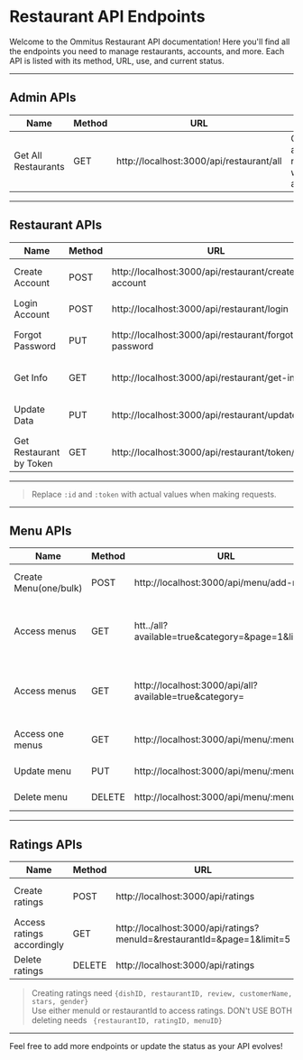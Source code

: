 

# Restaurant API Endpoints

Welcome to the Ommitus Restaurant API documentation! Here you'll find all the endpoints you need to manage restaurants, accounts, and more. Each API is listed with its method, URL, use, and current status.

---

## Admin APIs

| Name                | Method | URL                                         | Use                                               | Status            |
|---------------------|--------|---------------------------------------------|---------------------------------------------------|-------------------|
| Get All Restaurants | GET    | http://localhost:3000/api/restaurant/all    | Get list of all restaurants with accounts         | Production Ready  |

---

## Restaurant APIs

| Name                        | Method | URL                                                      | Use                                   | Status            |
|-----------------------------|--------|----------------------------------------------------------|---------------------------------------|-------------------|
| Create Account              | POST   | http://localhost:3000/api/restaurant/create-account      | Register a new restaurant             | Production Ready  |
| Login Account               | POST   | http://localhost:3000/api/restaurant/login               | Restaurant login                      | Production Ready  |
| Forgot Password             | PUT    | http://localhost:3000/api/restaurant/forgot-password     | Reset restaurant password             | Production Ready  |
| Get Info                    | GET    | http://localhost:3000/api/restaurant/get-info/:id        | Get restaurant info by ID             | Production Ready  |
| Update Data                 | PUT    | http://localhost:3000/api/restaurant/update/:id          | Update restaurant data by ID          | Production Ready  |
| Get Restaurant by Token     | GET    | http://localhost:3000/api/restaurant/token/:token        | Get restaurant by token               | Production Ready  |

---

> Replace `:id` and `:token` with actual values when making requests.
---
## Menu APIs

| Name                        | Method | URL                                                        | Use                                   | Status            |
|-----------------------------|--------|------------------------------------------------------------|---------------------------------------|-------------------|
| Create Menu(one/bulk)       | POST   | http://localhost:3000/api/menu/add-menu                    | create new menu                       | Production Ready  |
| Access menus                | GET    | htt../all?available=true&category=<category>&page=1&limit=5| access menu items with filters        | Delayed           |
| Access menus                | GET    | http://localhost:3000/api/all?available=true&category=<category>| access menu items with filters        | Prodution Ready           |
| Access one menus            | GET    | http://localhost:3000/api/menu/:menuID                     | access one menu                       | Production Ready  |
| Update menu                 | PUT    | http://localhost:3000/api/menu/:menuID                     | update menu                           | Production Ready  |
| Delete menu                 | DELETE | http://localhost:3000/api/menu/:menuID                     | delete menu                           | Production Ready  |

---
## Ratings APIs

| Name                        | Method | URL                                                        | Use                                   | Status            |
|-----------------------------|--------|------------------------------------------------------------|---------------------------------------|-------------------|
| Create ratings              | POST   | http://localhost:3000/api/ratings                          | create new menu                       | Production Ready  |
| Access ratings accordingly  | GET    | http://localhost:3000/api/ratings?menuId=<id>&restaurantId=<id>&page=1&limit=5| access ratings     | Production Ready  |
| Delete ratings              | DELETE | http://localhost:3000/api/ratings                          | delete ratings                        | Production Ready  |

> Creating ratings need `{dishID, restaurantID, review, customerName, stars, gender}`   
> Use either menuId or restaurantId to access ratings. DON't USE BOTH   
> deleting needs ` {restaurantID, ratingID, menuID}`    
---

Feel free to add more endpoints or update the status as your API evolves!
